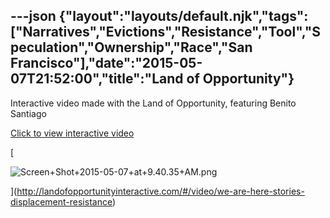 ---json
{"layout":"layouts/default.njk","tags":["Narratives","Evictions","Resistance","Tool","Speculation","Ownership","Race","San Francisco"],"date":"2015-05-07T21:52:00","title":"Land of Opportunity"}
---

Interactive video made with the Land of Opportunity, featuring Benito Santiago

[Click to view interactive video](http://landofopportunityinteractive.com/#/video/we-are-here-stories-displacement-resistance)

[

![Screen+Shot+2015-05-07+at+9.40.35+AM.png](https://images.squarespace-cdn.com/content/v1/52b7d7a6e4b0b3e376ac8ea2/1514069521612-DTYRHUTEPV554OANOETU/ke17ZwdGBToddI8pDm48kGEaID7RZmTeQcyYAGGgM-1Zw-zPPgdn4jUwVcJE1ZvWQUxwkmyExglNqGp0IvTJZUJFbgE-7XRK3dMEBRBhUpy8vm_0UwwKtdkhY2h7WfvJAwFlFlGaqVTlViWbkxB73m-O8SuBa1IXG9Yc0C-GDR0/Screen%2BShot%2B2015-05-07%2Bat%2B9.40.35%2BAM.png)

](http://landofopportunityinteractive.com/#/video/we-are-here-stories-displacement-resistance)